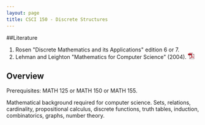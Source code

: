 ```yaml
---
layout: page
title: CSCI 150 - Discrete Structures
---
```


##Literature
1. Rosen "Discrete Mathematics and its Applications" edition 6 or 7.
2. Lehman and Leighton "Mathematics for Computer Science" (2004).
[![pdf][pdfimg]](/docs/mit-mathcs.pdf)


## Overview
Prerequisites: MATH 125 or MATH 150 or MATH 155. 

Mathematical background required for computer science. 
Sets, relations, cardinality, propositional calculus, discrete functions, truth tables, 
induction, combinatorics, graphs, number theory.

[pdfimg]: /img/pdf1.png

